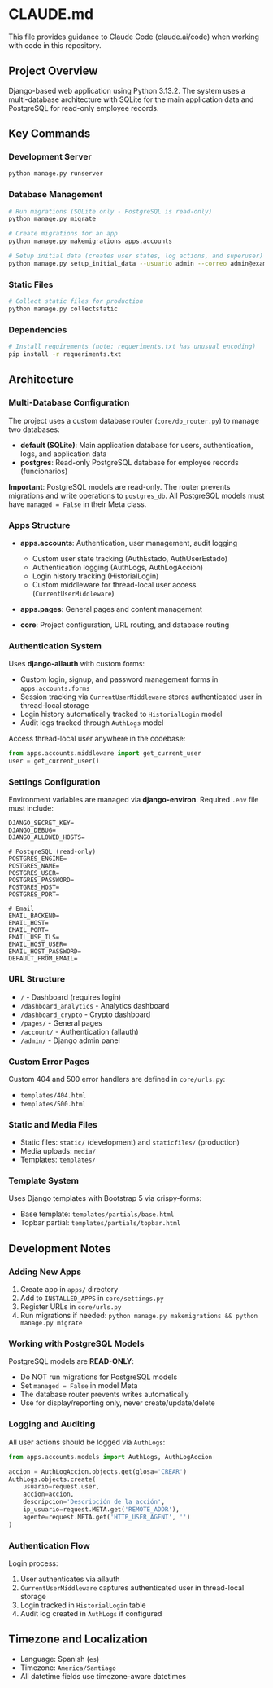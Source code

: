 # CLAUDE.md

This file provides guidance to Claude Code (claude.ai/code) when working with code in this repository.

## Project Overview

Django-based web application using Python 3.13.2. The system uses a multi-database architecture with SQLite for the main application data and PostgreSQL for read-only employee records.

## Key Commands

### Development Server
```bash
python manage.py runserver
```

### Database Management
```bash
# Run migrations (SQLite only - PostgreSQL is read-only)
python manage.py migrate

# Create migrations for an app
python manage.py makemigrations apps.accounts

# Setup initial data (creates user states, log actions, and superuser)
python manage.py setup_initial_data --usuario admin --correo admin@example.com --contrasena password123
```

### Static Files
```bash
# Collect static files for production
python manage.py collectstatic
```

### Dependencies
```bash
# Install requirements (note: requeriments.txt has unusual encoding)
pip install -r requeriments.txt
```

## Architecture

### Multi-Database Configuration

The project uses a custom database router (`core/db_router.py`) to manage two databases:

- **default (SQLite)**: Main application database for users, authentication, logs, and application data
- **postgres**: Read-only PostgreSQL database for employee records (funcionarios)

**Important**: PostgreSQL models are read-only. The router prevents migrations and write operations to `postgres_db`. All PostgreSQL models must have `managed = False` in their Meta class.

### Apps Structure

- **apps.accounts**: Authentication, user management, audit logging
  - Custom user state tracking (AuthEstado, AuthUserEstado)
  - Authentication logging (AuthLogs, AuthLogAccion)
  - Login history tracking (HistorialLogin)
  - Custom middleware for thread-local user access (`CurrentUserMiddleware`)

- **apps.pages**: General pages and content management

- **core**: Project configuration, URL routing, and database routing

### Authentication System

Uses **django-allauth** with custom forms:
- Custom login, signup, and password management forms in `apps.accounts.forms`
- Session tracking via `CurrentUserMiddleware` stores authenticated user in thread-local storage
- Login history automatically tracked to `HistorialLogin` model
- Audit logs tracked through `AuthLogs` model

Access thread-local user anywhere in the codebase:
```python
from apps.accounts.middleware import get_current_user
user = get_current_user()
```

### Settings Configuration

Environment variables are managed via **django-environ**. Required `.env` file must include:

```
DJANGO_SECRET_KEY=
DJANGO_DEBUG=
DJANGO_ALLOWED_HOSTS=

# PostgreSQL (read-only)
POSTGRES_ENGINE=
POSTGRES_NAME=
POSTGRES_USER=
POSTGRES_PASSWORD=
POSTGRES_HOST=
POSTGRES_PORT=

# Email
EMAIL_BACKEND=
EMAIL_HOST=
EMAIL_PORT=
EMAIL_USE_TLS=
EMAIL_HOST_USER=
EMAIL_HOST_PASSWORD=
DEFAULT_FROM_EMAIL=
```

### URL Structure

- `/` - Dashboard (requires login)
- `/dashboard_analytics` - Analytics dashboard
- `/dashboard_crypto` - Crypto dashboard
- `/pages/` - General pages
- `/account/` - Authentication (allauth)
- `/admin/` - Django admin panel

### Custom Error Pages

Custom 404 and 500 error handlers are defined in `core/urls.py`:
- `templates/404.html`
- `templates/500.html`

### Static and Media Files

- Static files: `static/` (development) and `staticfiles/` (production)
- Media uploads: `media/`
- Templates: `templates/`

### Template System

Uses Django templates with Bootstrap 5 via crispy-forms:
- Base template: `templates/partials/base.html`
- Topbar partial: `templates/partials/topbar.html`

## Development Notes

### Adding New Apps

1. Create app in `apps/` directory
2. Add to `INSTALLED_APPS` in `core/settings.py`
3. Register URLs in `core/urls.py`
4. Run migrations if needed: `python manage.py makemigrations && python manage.py migrate`

### Working with PostgreSQL Models

PostgreSQL models are **READ-ONLY**:
- Do NOT run migrations for PostgreSQL models
- Set `managed = False` in model Meta
- The database router prevents writes automatically
- Use for display/reporting only, never create/update/delete

### Logging and Auditing

All user actions should be logged via `AuthLogs`:
```python
from apps.accounts.models import AuthLogs, AuthLogAccion

accion = AuthLogAccion.objects.get(glosa='CREAR')
AuthLogs.objects.create(
    usuario=request.user,
    accion=accion,
    descripcion='Descripción de la acción',
    ip_usuario=request.META.get('REMOTE_ADDR'),
    agente=request.META.get('HTTP_USER_AGENT', '')
)
```

### Authentication Flow

Login process:
1. User authenticates via allauth
2. `CurrentUserMiddleware` captures authenticated user in thread-local storage
3. Login tracked in `HistorialLogin` table
4. Audit log created in `AuthLogs` if configured

## Timezone and Localization

- Language: Spanish (`es`)
- Timezone: `America/Santiago`
- All datetime fields use timezone-aware datetimes
